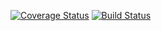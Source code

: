 [![Coverage Status](https://coveralls.io/repos/github/AustinMCrane/go-accuweather/badge.svg?branch=master)](https://coveralls.io/github/AustinMCrane/go-accuweather?branch=master)
[![Build Status](https://travis-ci.com/AustinMCrane/go-accuweather.svg?branch=master)](https://travis-ci.com/AustinMCrane/go-accuweather)
